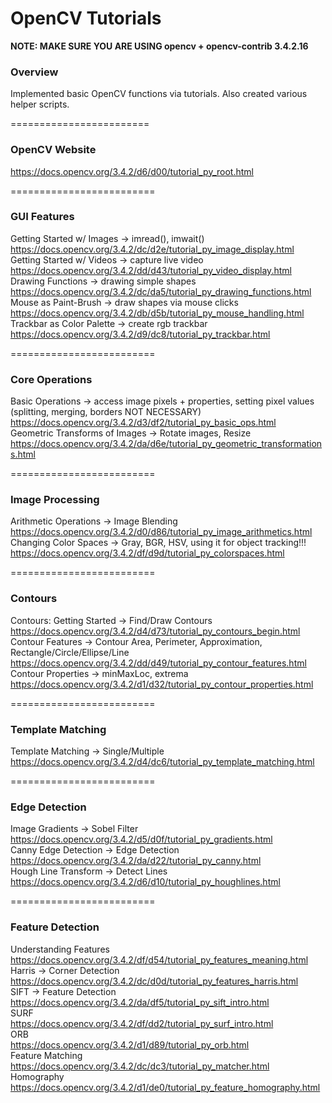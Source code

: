 # OpenCV Tutorials
**NOTE: MAKE SURE YOU ARE USING opencv + opencv-contrib 3.4.2.16**   

### Overview
Implemented basic OpenCV functions via tutorials. Also created various helper scripts.

========================   

### OpenCV Website
https://docs.opencv.org/3.4.2/d6/d00/tutorial_py_root.html

=========================

### GUI Features
Getting Started w/ Images -> imread(), imwait()      
https://docs.opencv.org/3.4.2/dc/d2e/tutorial_py_image_display.html    
Getting Started w/ Videos -> capture live video   
https://docs.opencv.org/3.4.2/dd/d43/tutorial_py_video_display.html    
Drawing Functions -> drawing simple shapes   
https://docs.opencv.org/3.4.2/dc/da5/tutorial_py_drawing_functions.html    
Mouse as Paint-Brush -> draw shapes via mouse clicks   
https://docs.opencv.org/3.4.2/db/d5b/tutorial_py_mouse_handling.html    
Trackbar as Color Palette -> create rgb trackbar   
https://docs.opencv.org/3.4.2/d9/dc8/tutorial_py_trackbar.html

=========================

### Core Operations
Basic Operations -> access image pixels + properties, setting pixel values
(splitting, merging, borders NOT NECESSARY)   
https://docs.opencv.org/3.4.2/d3/df2/tutorial_py_basic_ops.html    
Geometric Transforms of Images -> Rotate images, Resize   
https://docs.opencv.org/3.4.2/da/d6e/tutorial_py_geometric_transformations.html

=========================

### Image Processing
Arithmetic Operations -> Image Blending   
https://docs.opencv.org/3.4.2/d0/d86/tutorial_py_image_arithmetics.html    
Changing Color Spaces -> Gray, BGR, HSV, using it for object tracking!!!   
https://docs.opencv.org/3.4.2/df/d9d/tutorial_py_colorspaces.html

=========================

### Contours
Contours: Getting Started -> Find/Draw Contours   
https://docs.opencv.org/3.4.2/d4/d73/tutorial_py_contours_begin.html   
Contour Features -> Contour Area, Perimeter, Approximation, Rectangle/Circle/Ellipse/Line      
https://docs.opencv.org/3.4.2/dd/d49/tutorial_py_contour_features.html   
Contour Properties -> minMaxLoc, extrema   
https://docs.opencv.org/3.4.2/d1/d32/tutorial_py_contour_properties.html

=========================

### Template Matching
Template Matching -> Single/Multiple   
https://docs.opencv.org/3.4.2/d4/dc6/tutorial_py_template_matching.html

=========================

### Edge Detection
Image Gradients -> Sobel Filter   
https://docs.opencv.org/3.4.2/d5/d0f/tutorial_py_gradients.html   
Canny Edge Detection -> Edge Detection   
https://docs.opencv.org/3.4.2/da/d22/tutorial_py_canny.html   
Hough Line Transform -> Detect Lines   
https://docs.opencv.org/3.4.2/d6/d10/tutorial_py_houghlines.html

=========================

### Feature Detection
Understanding Features   
https://docs.opencv.org/3.4.2/df/d54/tutorial_py_features_meaning.html   
Harris -> Corner Detection   
https://docs.opencv.org/3.4.2/dc/d0d/tutorial_py_features_harris.html   
SIFT -> Feature Detection   
https://docs.opencv.org/3.4.2/da/df5/tutorial_py_sift_intro.html   
SURF   
https://docs.opencv.org/3.4.2/df/dd2/tutorial_py_surf_intro.html   
ORB   
https://docs.opencv.org/3.4.2/d1/d89/tutorial_py_orb.html   
Feature Matching   
https://docs.opencv.org/3.4.2/dc/dc3/tutorial_py_matcher.html   
Homography   
https://docs.opencv.org/3.4.2/d1/de0/tutorial_py_feature_homography.html

